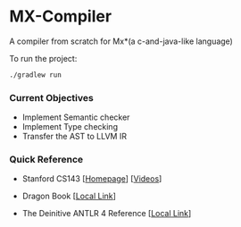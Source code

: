 # MX-Compiler
A compiler from scratch for Mx*(a c-and-java-like language)

To run the project:
```bash
./gradlew run
```

### Current Objectives
* Implement Semantic checker
* Implement Type checking
* Transfer the AST to LLVM IR
### Quick Reference
* Stanford CS143
  [[Homepage](https://web.stanford.edu/class/cs143/index2018.html)]
  [[Videos](https://www.bilibili.com/video/av17669734)]  

* Dragon Book [[Local Link](/home/yujie6/Music/Compiler/doc/Compiler.pdf)]
* The Deinitive ANTLR 4 Reference [[Local Link](/home/yujie6/Music/Compiler/ANTLR4.pdf)]
